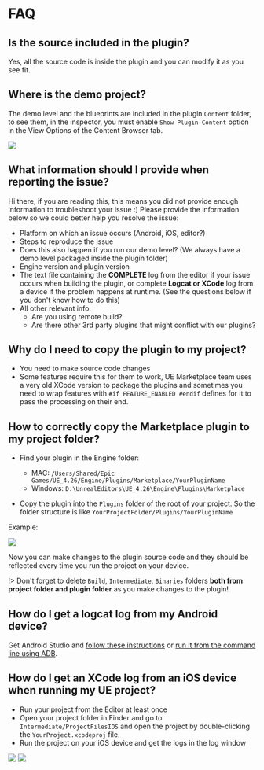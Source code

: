 # FAQ

## Is the source included in the plugin?

Yes, all the source code is inside the plugin and you can modify it as you see fit.

## Where is the demo project?

The demo level and the blueprints are included in the plugin `Content` folder, to see them, in the inspector, you must enable `Show Plugin Content` option in the View Options of the Content Browser tab.

![](/images/issues/show-plugin-content.png)

## What information should I provide when reporting the issue?

Hi there, if you are reading this, this means you did not provide enough information to troubleshoot your issue :) Please provide the information below so we could better help you resolve the issue:

* Platform on which an issue occurs (Android, iOS, editor?)
* Steps to reproduce the issue
* Does this also happen if you run our demo level? (We always have a demo level packaged inside the plugin folder)
* Engine version and plugin version
* The text file containing the **COMPLETE** log from the editor if your issue occurs when building the plugin, or complete **Logcat or XCode** log from a device if the problem happens at runtime. (See the questions below if you don't know how to do this)
* All other relevant info:
  * Are you using remote build?
  * Are there other 3rd party plugins that might conflict with our plugins?

## Why do I need to copy the plugin to my project?

- You need to make source code changes
- Some features require this for them to work, UE Marketplace team uses a very old XCode version to package the plugins and sometimes you need to wrap features with `#if FEATURE_ENABLED #endif` defines for it to pass the processing on their end.

## How to correctly copy the Marketplace plugin to my project folder?

- Find your plugin in the Engine folder:
  - MAC: `/Users/Shared/Epic Games/UE_4.26/Engine/Plugins/Marketplace/YourPluginName`
  - Windows: `D:\UnrealEditors\UE_4.26\Engine\Plugins\Marketplace`

- Copy the plugin into the `Plugins` folder of the root of your project. So the folder structure is like `YourProjectFolder/Plugins/YourPluginName`

Example:

![](/images/issues/plugin.png)

Now you can make changes to the plugin source code and they should be reflected every time you run the project on your device.

!> Don't forget to delete `Build`, `Intermediate`, `Binaries` folders **both from project folder and plugin folder** as you make changes to the plugin!

## How do I get a logcat log from my Android device?

Get Android Studio and [follow these instructions](https://developer.android.com/studio/debug/am-logcat) or [run it from the command line using ADB](https://developer.android.com/studio/command-line/logcat).

## How do I get an XCode log from an iOS device when running my UE project?

* Run your project from the Editor at least once
* Open your project folder in Finder and go to `Intermediate/ProjectFilesIOS` and open the project by double-clicking the `YourProject.xcodeproj` file.
* Run the project on your iOS device and get the logs in the log window

![](/images/issues/xcode-proj.png)
![](/images/issues/logs.png)